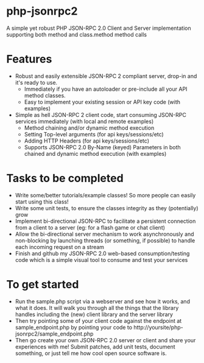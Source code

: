 php-jsonrpc2
============

A simple yet robust PHP JSON-RPC 2.0 Client and Server implementation supporting both method and class.method method calls

Features
============
- Robust and easily extensible JSON-RPC 2 compliant server, drop-in and it's ready to use.
    - Immediately if you have an autoloader or pre-include all your API method classes.
    - Easy to implement your existing session or API key code (with examples)
- Simple as hell JSON-RPC 2 client code, start consuming JSON-RPC services immediately (with local and remote examples)
  - Method chaining and/or dynamic method execution
  - Setting Top-level arguments (for api keys/sessions/etc)
  - Adding HTTP Headers (for api keys/sessions/etc)
  - Supports JSON-RPC 2.0 By-Name (keyed) Parameters in both chained and dynamic method execution (with examples)

Tasks to be completed
============
- Write some/better tutorials/example classes!  So more people can easily start using this class!
- Write some unit tests, to ensure the classes integrity as they (potentially) grow
- Implement bi-directional JSON-RPC to facilitate a persistent connection from a client to a server (eg: for a flash game or chat client)
- Allow the bi-directional server mechanism to work asynchronously and non-blocking by launching threads (or something, if possible) to handle each incoming request on a stream
- Finish and github my JSON-RPC 2.0 web-based consumption/testing code which is a simple visual tool to consume and test your services

To get started
==============
- Run the sample.php script via a webserver and see how it works, and what it does.  It will walk you through all the things that the library handles including the (new) client library and the server library
- Then try pointing some of your client code against the endpoint at sample_endpoint.php by pointing your code to http://yoursite/php-jsonrpc2/sample_endpoint.php
- Then go create your own JSON-RPC 2.0 server or client and share your experiences with me!  Submit patches, add unit tests, document something, or just tell me how cool open source software is.